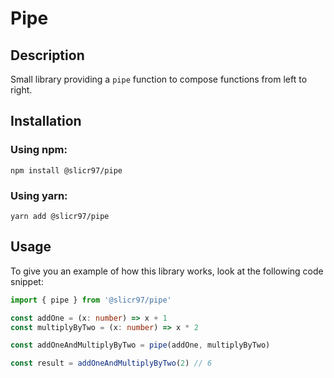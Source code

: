 # Pipe

## Description

Small library providing a `pipe` function to compose functions from left to right.

## Installation

### Using npm:

```
npm install @slicr97/pipe
```

### Using yarn:

```
yarn add @slicr97/pipe
```

## Usage

To give you an example of how this library works, look at the following code snippet:

```typescript
import { pipe } from '@slicr97/pipe'

const addOne = (x: number) => x + 1
const multiplyByTwo = (x: number) => x * 2

const addOneAndMultiplyByTwo = pipe(addOne, multiplyByTwo)

const result = addOneAndMultiplyByTwo(2) // 6
```
